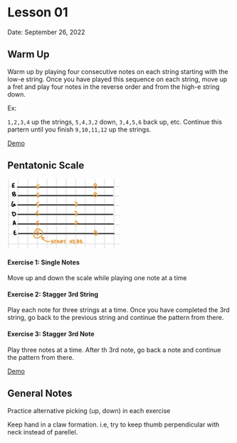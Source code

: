 # Lesson 01

Date: September 26, 2022

## Warm Up

Warm up by playing four consecutive notes on each string starting with the low-e string. Once you have played this sequence on each string, move up a fret and play four notes in the reverse order and from the high-e string down. 

Ex: 

`1,2,3,4` up the strings, `5,4,3,2` down, `3,4,5,6` back up, etc. Continue this partern until you finish `9,10,11,12` up the strings. 

[Demo](https://youtu.be/IEGEyB3cAo4)

## Pentatonic Scale

<img src="01.jpeg"  width=50% >

#### Exercise 1: Single Notes

Move up and down the scale while playing one note at a time

#### Exercise 2: Stagger 3rd String

Play each note for three strings at a time. Once you have completed the 3rd string, go back to the previous string and continue the pattern from there. 

#### Exercise 3: Stagger 3rd Note

Play three notes at a time. After th 3rd note, go back a note and continue the pattern from there.

[Demo](https://youtu.be/IUlmHH9BxJA)

## General Notes

Practice alternative picking (up, down) in each exercise

Keep hand in a claw formation. i.e, try to keep thumb perpendicular with neck instead of parellel.

